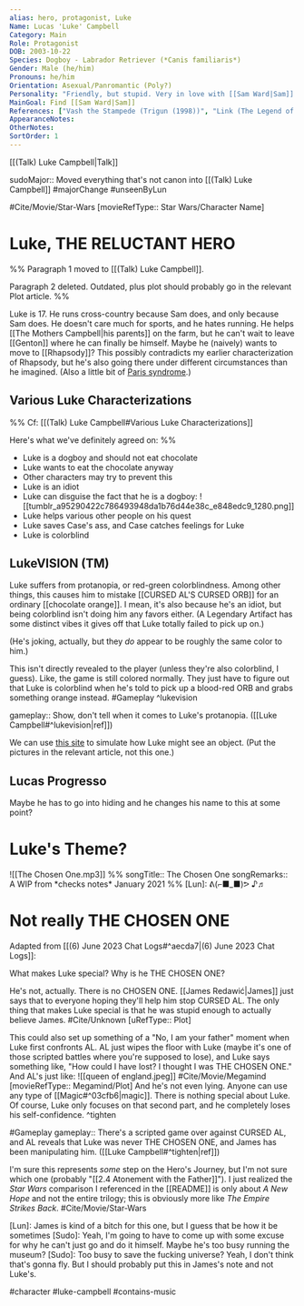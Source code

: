 ```yaml
---
alias: hero, protagonist, Luke
Name: Lucas 'Luke' Campbell
Category: Main
Role: Protagonist
DOB: 2003-10-22
Species: Dogboy - Labrador Retriever (*Canis familiaris*)
Gender: Male (he/him)
Pronouns: he/him
Orientation: Asexual/Panromantic (Poly?)
Personality: "Friendly, but stupid. Very in love with [[Sam Ward|Sam]]."
MainGoal: Find [[Sam Ward|Sam]]
References: ["Vash the Stampede (Trigun (1998))", "Link (The Legend of Zelda)", "Luke Skywalker (Star Wars)"]
AppearanceNotes:
OtherNotes:
SortOrder: 1
---
```

[[(Talk) Luke Campbell|Talk]]

sudoMajor:: Moved everything that's not canon into [[(Talk) Luke Campbell]]
#majorChange #unseenByLun 

#Cite/Movie/Star-Wars [movieRefType:: Star Wars/Character Name]
# Luke, THE RELUCTANT HERO
%%
Paragraph 1 moved to [[(Talk) Luke Campbell]].

Paragraph 2 deleted. Outdated, plus plot should probably go in the relevant Plot article.
%%

Luke is 17. He runs cross-country because Sam does, and only because Sam does. He doesn't care much for sports, and he hates running. He helps [[The Mothers Campbell|his parents]] on the farm, but he can't wait to leave [[Genton]] where he can finally be himself. Maybe he (naively) wants to move to [[Rhapsody]]? This possibly contradicts my earlier characterization of Rhapsody, but he's also going there under different circumstances than he imagined. (Also a little bit of [Paris syndrome](https://en.wikipedia.org/wiki/Paris_syndrome).)

## Various Luke Characterizations
%%
Cf: [[(Talk) Luke Campbell#Various Luke Characterizations]]

Here's what we've definitely agreed on:
%%

- Luke is a dogboy and should not eat chocolate
- Luke wants to eat the chocolate anyway
- Other characters may try to prevent this
- Luke is an idiot
- Luke can disguise the fact that he is a dogboy: ![[tumblr_a95290422c786493948da1b76d44e38c_e848edc9_1280.png]]
- Luke helps various other people on his quest
- Luke saves Case's ass, and Case catches feelings for Luke
- Luke is colorblind

## LukeVISION (TM)
Luke suffers from protanopia, or red-green colorblindness. Among other things, this causes him to mistake [[CURSED AL'S CURSED ORB]] for an ordinary [[chocolate orange]]. I mean, it's also because he's an idiot, but being colorblind isn't doing him any favors either. (A Legendary Artifact has some distinct vibes it gives off that Luke totally failed to pick up on.)

(He's joking, actually, but they *do* appear to be roughly the same color to him.) 

This isn't directly revealed to the player (unless they're also colorblind, I guess). Like, the game is still colored normally. They just have to figure out that Luke is colorblind when he's told to pick up a blood-red ORB and grabs something orange instead. #Gameplay 
^lukevision

gameplay:: Show, don't tell when it comes to Luke's protanopia. ([[Luke Campbell#^lukevision|ref]])

We can use [this site](https://www.color-blindness.com/coblis-color-blindness-simulator/) to simulate how Luke might see an object. (Put the pictures in the relevant article, not this one.)

## Lucas Progresso

Maybe he has to go into hiding and he changes his name to this at some point?

# Luke's Theme?
![[The Chosen One.mp3]]
%%
songTitle:: The Chosen One
songRemarks:: A WIP from \*checks notes\* January 2021
%%
[Lun]: ᕕ(⌐■_■)ᕗ ♪♬

# Not really THE CHOSEN ONE
Adapted from [[(6) June 2023 Chat Logs#^aecda7|(6) June 2023 Chat Logs]]:

What makes Luke special? Why is he THE CHOSEN ONE?

He's not, actually. There is no CHOSEN ONE. [[James Redawić|James]] just says that to everyone hoping they'll help him stop CURSED AL. The only thing that makes Luke special is that he was stupid enough to actually believe James.
#Cite/Unknown [uRefType:: Plot]

This could also set up something of a "No, I am your father" moment when Luke first confronts AL. AL just wipes the floor with Luke (maybe it's one of those scripted battles where you're supposed to lose), and Luke says something like, "How could I have lost? I thought I was THE CHOSEN ONE." And AL's just like:
![[queen of england.jpeg]]
#Cite/Movie/Megamind [movieRefType:: Megamind/Plot]
And he's not even lying. Anyone can use any type of [[Magic#^03cfb6|magic]]. There is nothing special about Luke. Of course, Luke only focuses on that second part, and he completely loses his self-confidence.
^tighten

#Gameplay 
gameplay:: There's a scripted game over against CURSED AL, and AL reveals that Luke was never THE CHOSEN ONE, and James has been manipulating him. ([[Luke Campbell#^tighten|ref]])

I'm sure this represents *some* step on the Hero's Journey, but I'm not sure which one (probably "[[2.4 Atonement with the Father]]"). I just realized the *Star Wars* comparison I referenced in the [[README]] is only about *A New Hope* and not the entire trilogy; this is obviously more like *The Empire Strikes Back*.
#Cite/Movie/Star-Wars 

[Lun]: James is kind of a bitch for this one, but I guess that be how it be sometimes
[Sudo]: Yeah, I'm going to have to come up with some excuse for why he can't just go and do it himself. Maybe he's too busy running the museum?
[Sudo]: Too busy to save the fucking universe? Yeah, I don't think that's gonna fly. But I should probably put this in James's note and not Luke's.

#character #luke-campbell #contains-music 